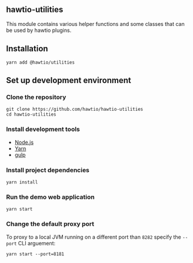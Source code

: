 ## hawtio-utilities

This module contains various helper functions and some classes that can be used by hawtio plugins.

## Installation

```
yarn add @hawtio/utilities
```

## Set up development environment

### Clone the repository

```
git clone https://github.com/hawtio/hawtio-utilities
cd hawtio-utilities
```

### Install development tools

* [Node.js](http://nodejs.org)
* [Yarn](https://yarnpkg.com)
* [gulp](http://gulpjs.com/)

### Install project dependencies

```
yarn install
```

### Run the demo web application

```
yarn start
```

### Change the default proxy port

To proxy to a local JVM running on a different port than `8282` specify the `--port` CLI arguement:
```
yarn start --port=8181
```
